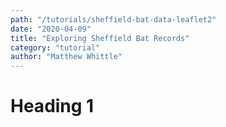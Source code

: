 ```yaml
---
path: "/tutorials/sheffield-bat-data-leaflet2"
date: "2020-04-09"
title: "Exploring Sheffield Bat Records"
category: "tutorial"
author: "Matthew Whittle"
---
```


# Heading 1
